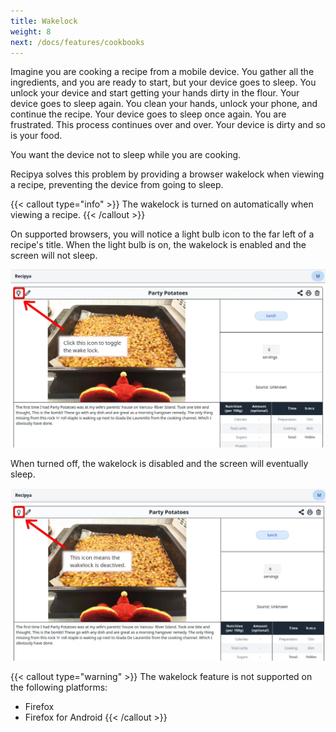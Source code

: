 ```yaml
---
title: Wakelock
weight: 8
next: /docs/features/cookbooks
---
```


Imagine you are cooking a recipe from a mobile device. You gather all the ingredients, and you are ready to start, 
but your device goes to sleep. You unlock your device and start getting your hands dirty in the flour. Your device 
goes to sleep again. You clean your hands, unlock your phone, and continue the recipe. Your device goes to sleep 
once again. You are frustrated. This process continues over and over. Your device is dirty and so is your food.

You want the device not to sleep while you are cooking.

Recipya solves this problem by providing a browser wakelock when viewing a recipe, preventing the device from 
going to sleep.

{{< callout type="info" >}}
The wakelock is turned on automatically when viewing a recipe.
{{< /callout >}}

On supported browsers, you will notice a light bulb icon to the far left of a recipe's title. When the light bulb 
is on, the wakelock is enabled and the screen will not sleep.

![](wakelock-on.webp)

When turned off, the wakelock is disabled and the screen will eventually sleep.

![](wakelock-off.webp)

{{< callout type="warning" >}}
The wakelock feature is not supported on the following platforms:
- Firefox
- Firefox for Android
{{< /callout >}}
